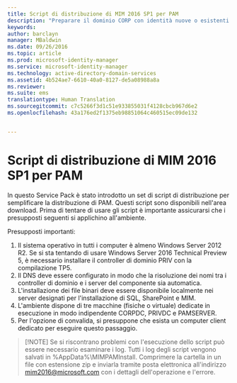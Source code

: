 ```yaml
---
title: Script di distribuzione di MIM 2016 SP1 per PAM
description: "Preparare il dominio CORP con identità nuove o esistenti da gestire con Privileged Identity Manager tramite gli script"
keywords: 
author: barclayn
manager: MBaldwin
ms.date: 09/26/2016
ms.topic: article
ms.prod: microsoft-identity-manager
ms.service: microsoft-identity-manager
ms.technology: active-directory-domain-services
ms.assetid: 4b524ae7-6610-40a0-8127-de5a08988a8a
ms.reviewer: 
ms.suite: ems
translationtype: Human Translation
ms.sourcegitcommit: c7c5266f3d1c51e933855031f4128cbcb967d6e2
ms.openlocfilehash: 43a176ed2f1375eb98851064c460515ec09de132


---
```


# Script di distribuzione di MIM 2016 SP1 per PAM

In questo Service Pack è stato introdotto un set di script di distribuzione per semplificare la distribuzione di PAM. Questi script sono disponibili nell'area download. Prima di tentare di usare gli script è importante assicurarsi che i presupposti seguenti si applichino all'ambiente.

Presupposti importanti:
1. Il sistema operativo in tutti i computer è almeno Windows Server 2012 R2. Se si sta tentando di usare Windows Server 2016 Technical Preview 5, è necessario installare il controller di dominio PRIV con la compilazione TP5.
2. Il DNS deve essere configurato in modo che la risoluzione dei nomi tra i controller di dominio e i server del componente sia automatica.
3. L'installazione dei file binari deve essere disponibile localmente nei server designati per l'installazione di SQL, SharePoint e MIM.
4. L'ambiente dispone di tre macchine (fisiche o virtuale) dedicate in esecuzione in modo indipendente CORPDC, PRIVDC e PAMSERVER.
5. Per l'opzione di convalida, si presuppone che esista un computer client dedicato per eseguire questo passaggio.

>[!NOTE] Se si riscontrano problemi con l'esecuzione dello script può essere necessario esaminare i log. Tutti i log degli script vengono salvati in %AppData%\MIMPAMInstall. Comprimere la cartella in un file con estensione zip e inviarla tramite posta elettronica all'indirizzo mim2016@microsoft.com con i dettagli dell'operazione e l'errore.



<!--HONumber=Sep16_HO4-->


